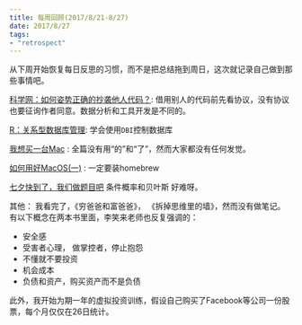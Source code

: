 ```yaml
---
title: 每周回顾(2017/8/21-8/27)
date: 2017/8/27
tags:
- "retrospect"
---
```


从下周开始恢复每日反思的习惯，而不是把总结拖到周日，这次就记录自己做到那些事情吧。

[科学网：如何姿势正确的抄袭他人代码？](http://mp.weixin.qq.com/s/0A86-WoKMb14SD22l9ZtGg): 借用别人的代码前先看协议，没有协议也要征询作者同意。数据分析和工具开发是不同的。

[R：关系型数据库管理](http://mp.weixin.qq.com/s/bKKobD7R8wLTKWZszHGn4w): 学会使用`DBI`控制数据库

[我想买一台Mac](http://mp.weixin.qq.com/s/HUN39LjVFeX34JTs8V9caQ) : 全篇没有用“的”和“了”，然而大家都没有任何发觉。

[如何用好MacOS(一)](http://mp.weixin.qq.com/s/GppCYiQJg6O6Llsj8wyeDQ) : 一定要装homebrew

[七夕快到了，我们做题目吧](http://mp.weixin.qq.com/s/uyanNto91SeUz334zk0aKw) 条件概率和贝叶斯 好难呀。

其他：
我看完了，《穷爸爸和富爸爸》， 《拆掉思维里的墙》，然而没有做笔记。有以下概念在两本书里面，李笑来老师也反复强调的：
- 安全感
- 受害者心理， 做掌控者，停止抱怨
- 不懂就不要投资
- 机会成本
- 负债和资产，购买资产而不是负债

此外，我开始为期一年的虚拟投资训练，假设自己购买了Facebook等公司一份股票，每个月仅仅在26日统计。
